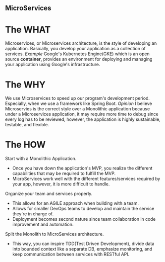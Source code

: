 ## MicroServices 

# The WHAT 
Microservices, or Microservices architecture, is the style of developing an application. Basically, you develop your application as a collection of services.
*Example*
Google's Kubernetes Engine(GKE) which is an open source **container**, provides an environment for deploying and managing your application using Google's infrastructure.

# The WHY
We use Microservices to speed up our program's development period. Especially, when we use a framework like Spring Boot. 
*Opinion*
I believe Microservies is the correct style over a Monolithic application because under a Microservices application, it may require more time to debug since every log has to be reviewed, however, the application is highly sustainable, testable, and flexible.

# The HOW
Start with a Monolithic Application. 
- Once you have down the application's MVP, you realize the different capabilities that may be required to fulfill the MVP.
- MicroServices work well with the different features/services required by your app, however, it is more difficult to handle.

Organize your team and services properly.
- This allows for an AGILE approach when building with a team.
- Allows for smaller DevOps teams to develop and maintain the service they're in charge of.
- Deployment becomes second nature since team collaboration in code improvement and automation.

Split the Monolith to MicroServices architecture.
- This way, you can inspire TDD(Test Driven Development), divide data into bounded context like a separate DB, emphasize monitoring, and keep communication between services with RESTful API.